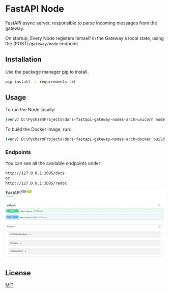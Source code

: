 # FastAPI Node

FastAPI async server, responsible to parse incoming messages from the gateway.

On startup, Every Node registers himself in the Gateway's local state, using the  (POST)`/gateway/node` endpoint.



## Installation

Use the package manager [pip](https://pip.pypa.io/en/stable/) to install.

```bash
pip install -r requirements.txt
```



## Usage

To run the Node locally:
```bash
(venv) D:\PycharmProjects\dors-fastapi-gateway-nodes-arch>uvicorn node.main:app --host 0.0.0.0 --port 3000 
```
To build the Docker image, run:
```bash
(venv) D:\PycharmProjects\dors-fastapi-gateway-nodes-arch>docker build -t fastapi-gateway -f ./node/Dockerfile .
```



### Endpoints

You can see all the available endpoints under:

```
http://127.0.0.1:3005/docs
or
http://127.0.0.1:3005/redoc
```



<img src=".\res\swagger.jpg" alt="swagger" style="zoom: 200%;" />



## License

[MIT](https://choosealicense.com/licenses/mit/)